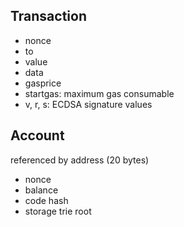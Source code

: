 ## Transaction

* nonce
* to
* value
* data
* gasprice
* startgas: maximum gas consumable
* v, r, s: ECDSA signature values

## Account

referenced by address (20 bytes)

* nonce
* balance
* code hash
* storage trie root
